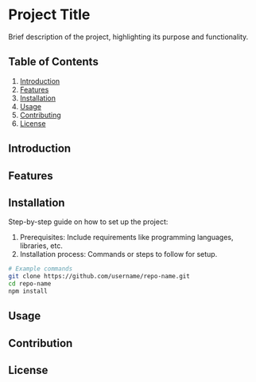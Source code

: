 # Project Title

Brief description of the project, highlighting its purpose and functionality.

## Table of Contents
1. [Introduction](#introduction)
2. [Features](#features)
3. [Installation](#installation)
4. [Usage](#usage)
5. [Contributing](#contributing)
6. [License](#license)

## Introduction


## Features


## Installation
Step-by-step guide on how to set up the project:
1. Prerequisites: Include requirements like programming languages, libraries, etc.
2. Installation process: Commands or steps to follow for setup.

```bash
# Example commands
git clone https://github.com/username/repo-name.git
cd repo-name
npm install
```
## Usage

## Contribution

## License


